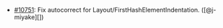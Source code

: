 * [#10751](https://github.com/rubocop/rubocop/issues/10751): Fix autocorrect for Layout/FirstHashElementIndentation. ([@j-miyake][])
